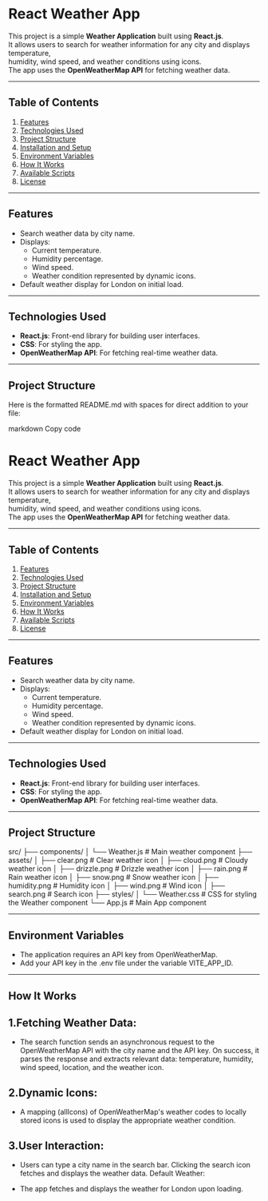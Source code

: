 # React Weather App

This project is a simple **Weather Application** built using **React.js**.  
It allows users to search for weather information for any city and displays temperature,  
humidity, wind speed, and weather conditions using icons.  
The app uses the **OpenWeatherMap API** for fetching weather data.

---

## Table of Contents

1. [Features](#features)  
2. [Technologies Used](#technologies-used)  
3. [Project Structure](#project-structure)  
4. [Installation and Setup](#installation-and-setup)  
5. [Environment Variables](#environment-variables)  
6. [How It Works](#how-it-works)  
7. [Available Scripts](#available-scripts)  
8. [License](#license)

---

## Features

- Search weather data by city name.  
- Displays:  
  - Current temperature.  
  - Humidity percentage.  
  - Wind speed.  
  - Weather condition represented by dynamic icons.  
- Default weather display for London on initial load.

---

## Technologies Used

- **React.js**: Front-end library for building user interfaces.  
- **CSS**: For styling the app.  
- **OpenWeatherMap API**: For fetching real-time weather data.

---

## Project Structure


Here is the formatted README.md with spaces for direct addition to your file:

markdown
Copy code
# React Weather App

This project is a simple **Weather Application** built using **React.js**.  
It allows users to search for weather information for any city and displays temperature,  
humidity, wind speed, and weather conditions using icons.  
The app uses the **OpenWeatherMap API** for fetching weather data.

---

## Table of Contents

1. [Features](#features)  
2. [Technologies Used](#technologies-used)  
3. [Project Structure](#project-structure)  
4. [Installation and Setup](#installation-and-setup)  
5. [Environment Variables](#environment-variables)  
6. [How It Works](#how-it-works)  
7. [Available Scripts](#available-scripts)  
8. [License](#license)

---

## Features

- Search weather data by city name.  
- Displays:  
  - Current temperature.  
  - Humidity percentage.  
  - Wind speed.  
  - Weather condition represented by dynamic icons.  
- Default weather display for London on initial load.

---

## Technologies Used

- **React.js**: Front-end library for building user interfaces.  
- **CSS**: For styling the app.  
- **OpenWeatherMap API**: For fetching real-time weather data.

---

## Project Structure

src/
├── components/
│ └── Weather.js # Main weather component
├── assets/
│ ├── clear.png # Clear weather icon
│ ├── cloud.png # Cloudy weather icon
│ ├── drizzle.png # Drizzle weather icon
│ ├── rain.png # Rain weather icon
│ ├── snow.png # Snow weather icon
│ ├── humidity.png # Humidity icon
│ ├── wind.png # Wind icon
│ ├── search.png # Search icon
├── styles/
│ └── Weather.css # CSS for styling the Weather component
└── App.js # Main App component


---


## Environment Variables


- The application requires an API key from OpenWeatherMap.
- Add your API key in the .env file under the variable VITE_APP_ID.

---

## How It Works

## 1.Fetching Weather Data:

- The search function sends an asynchronous request to the OpenWeatherMap API with the city name and the API key.
On success, it parses the response and extracts relevant data: temperature, humidity, wind speed, location, and the weather icon.


## 2.Dynamic Icons:

- A mapping (allIcons) of OpenWeatherMap's weather codes to locally stored icons is used to display the appropriate weather condition.


## 3.User Interaction:

- Users can type a city name in the search bar.
Clicking the search icon fetches and displays the weather data.
Default Weather:

- The app fetches and displays the weather for London upon loading.